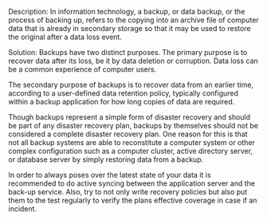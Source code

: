 Description:
In information technology, a backup, or data backup, or the process of backing up, 
refers to the copying into an archive file of computer data that is already in 
secondary storage so that it may be used to restore the original after a data loss event. 

Solution:
Backups have two distinct purposes. The primary purpose is to recover data after its loss, 
be it by data deletion or corruption. Data loss can be a common experience of computer users. 

The secondary purpose of backups is to recover data from an earlier time, according to a 
user-defined data retention policy, typically configured within a backup application for how 
long copies of data are required. 

Though backups represent a simple form of disaster recovery 
and should be part of any disaster recovery plan, backups by themselves should not be considered
a complete disaster recovery plan. One reason for this is that not all backup systems are able to
reconstitute a computer system or other complex configuration such as a computer cluster, 
active directory server, or database server by simply restoring data from a backup.

In order to always poses over the latest state of your data it is recommended to do active syncing
between the application server and the back-up service. Also, try to not only write recovery policies 
but also put them to the test regularly to verify the plans effective coverage in case if an incident.
